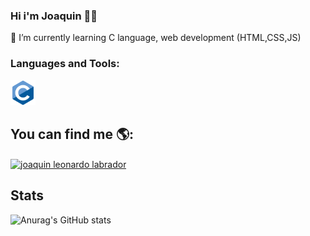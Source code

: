 ### Hi i'm Joaquin 👋🏼 
🌱 I’m currently learning C language, web development (HTML,CSS,JS)
<h3 align="left">Languages and Tools:</h3>
<p align="left"> <a href="https://www.cprogramming.com/" target="_blank"> <img src="https://raw.githubusercontent.com/devicons/devicon/master/icons/c/c-original.svg" alt="c" width="40" height="40"/> </a> </p>


## You can find me 🌎:
<p align="left">
<a href="https://linkedin.com/in/joaquinleonardolabrador" target="blank"><img align="center" src="https://raw.githubusercontent.com/rahuldkjain/github-profile-readme-generator/master/src/images/icons/Social/linked-in-alt.svg" alt="joaquin leonardo labrador" height="30" width="40" /></a>
</p>

## Stats
![Anurag's GitHub stats](https://github-readme-stats.vercel.app/api?username=labrixx&show_icons=true&theme=dracula)



